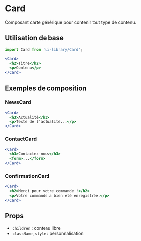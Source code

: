 # Card

Composant carte générique pour contenir tout type de contenu.

## Utilisation de base

```jsx
import Card from 'ui-library/Card';

<Card>
  <h2>Titre</h2>
  <p>Contenu</p>
</Card>
```

## Exemples de composition

### NewsCard
```jsx
<Card>
  <h3>Actualité</h3>
  <p>Texte de l’actualité...</p>
</Card>
```

### ContactCard
```jsx
<Card>
  <h3>Contactez-nous</h3>
  <form>...</form>
</Card>
```

### ConfirmationCard
```jsx
<Card>
  <h2>Merci pour votre commande !</h2>
  <p>Votre commande a bien été enregistrée.</p>
</Card>
```

## Props
- `children` : contenu libre
- `className`, `style` : personnalisation 